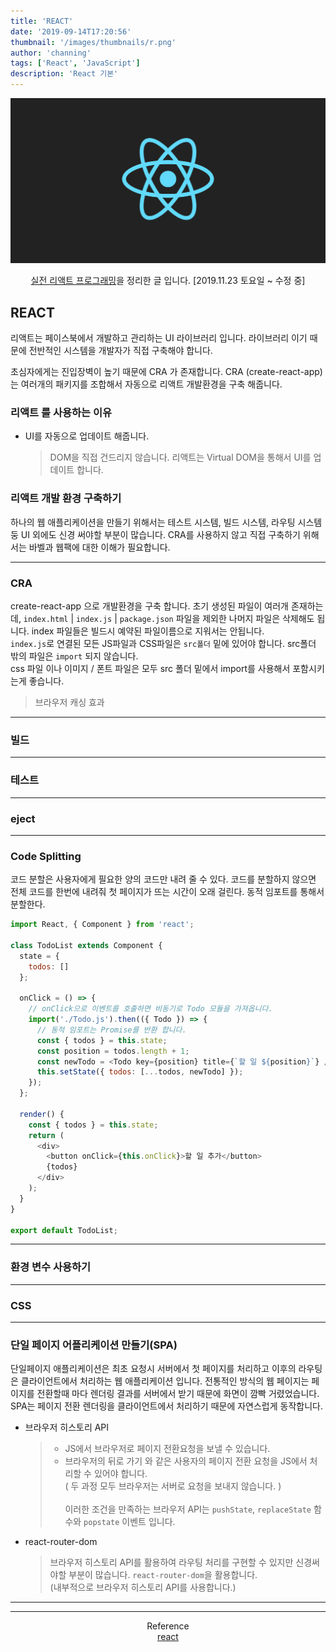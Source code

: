 ```yaml
---
title: 'REACT'
date: '2019-09-14T17:20:56'
thumbnail: '/images/thumbnails/r.png'
author: 'channing'
tags: ['React', 'JavaScript']
description: 'React 기본'
---
```


![r](./r.png)
<br>

<center>

[실전 리액트 프로그래밍](http://book.interpark.com/product/BookDisplay.do?_method=detail&sc.prdNo=308722586&gclid=Cj0KCQiAq97uBRCwARIsADTziyYXgPG4TOcakdMytOcXHMRPm0vFapky32IvMRayJaKomTp8-GYsERYaAjpnEALw_wcB)을 정리한 글 입니다.
[2019.11.23 토요일 ~ 수정 중]

</center>

## REACT

리액트는 페이스북에서 개발하고 관리하는 UI 라이브러리 입니다. 라이브러리 이기 때문에 전반적인 시스템을 개발자가 직접 구축해야 합니다.

초심자에게는 진입장벽이 높기 때문에 CRA 가 존재합니다.
CRA (create-react-app)는 여러개의 패키지를 조합해서 자동으로 리액트 개발환경을 구축 해줍니다.

### 리액트 를 사용하는 이유

- UI를 자동으로 업데이트 해줍니다.
  > DOM을 직접 건드리지 않습니다. 리액트는 Virtual DOM을 통해서 UI를 업데이트 합니다.

### 리액트 개발 환경 구축하기

하나의 웹 애플리케이션을 만들기 위해서는 테스트 시스템, 빌드 시스템, 라우팅 시스템 둥 UI 외에도 신경 써야할 부분이 많습니다. CRA를 사용하지 않고 직접 구축하기 위해서는 바벨과 웹팩에 대한 이해가 필요합니다.

---

### CRA

create-react-app 으로 개발환경을 구축 합니다.
초기 생성된 파일이 여러개 존재하는데, `index.html` | `index.js` | `package.json` 파일을 제외한 나머지 파일은 삭제해도 됩니다. index 파일들은 빌드시 예약된 파일이름으로 지워서는 안됩니다. <br>
`index.js`로 연결된 모든 JS파일과 CSS파일은 `src폴더` 밑에 있어야 합니다.
src폴더 밖의 파일은 `import` 되지 않습니다.<br>
css 파일 이나 이미지 / 폰트 파일은 모두 src 폴더 밑에서 import를 사용해서 포함시키는게 좋습니다.

> 브라우저 캐싱 효과

---

### 빌드

---

### 테스트

---

### eject

---

### Code Splitting

코드 분할은 사용자에게 필요한 양의 코드만 내려 줄 수 있다. 코드를 분할하지 않으면 전체 코드를 한번에 내려줘 첫 페이지가 뜨는 시간이 오래 걸린다.
동적 임포트를 통해서 분할한다.

```js
import React, { Component } from 'react';

class TodoList extends Component {
  state = {
    todos: []
  };

  onClick = () => {
    // onClick으로 이벤트를 호출하면 비동기로 Todo 모듈을 가져옵니다.
    import('./Todo.js').then(({ Todo }) => {
      // 동적 임포트는 Promise를 반환 합니다.
      const { todos } = this.state;
      const position = todos.length + 1;
      const newTodo = <Todo key={position} title={`할 일 ${position}`} />;
      this.setState({ todos: [...todos, newTodo] });
    });
  };

  render() {
    const { todos } = this.state;
    return (
      <div>
        <button onClick={this.onClick}>할 일 추가</button>
        {todos}
      </div>
    );
  }
}

export default TodoList;
```

---

### 환경 변수 사용하기

---

### CSS

---

### 단일 페이지 어플리케이션 만들기(SPA)

단일페이지 애플리케이션은 최초 요청시 서버에서 첫 페이지를 처리하고 이후의 라우팅은 클라이언트에서 처리하는 웹 애플리케이션 입니다.
전통적인 방식의 웹 페이지는 페이지를 전환할때 마다 렌더링 결과를 서버에서 받기 때문에 화면이 깜빡 거렸었습니다. SPA는 페이지 전환 렌더링을 클라이언트에서 처리하기 때문에 자연스럽게 동작합니다.

- 브라우저 히스토리 API

  > - JS에서 브라우저로 페이지 전환요청을 보낼 수 있습니다. <br>
  > - 브라우저의 뒤로 가기 와 같은 사용자의 페이지 전환 요청을 JS에서 처리할 수 있어야 합니다.<br> ( 두 과정 모두 브라우저는 서버로 요청을 보내지 않습니다. )<br><br> 이러한 조건을 만족하는 브라우저 API는 `pushState`, `replaceState` 함수와 `popstate` 이벤트 입니다.

- react-router-dom
  > 브라우저 히스토리 API를 활용하여 라우팅 처리를 구현할 수 있지만 신경써야할 부분이 많습니다. `react-router-dom`을 활용합니다. <br>(내부적으로 브라우저 히스토리 API를 사용합니다.)

---

<hr />

<center>

Reference <br>
[react](https://ko.reactjs.org/docs/react-component.html)
<br>

</center>
